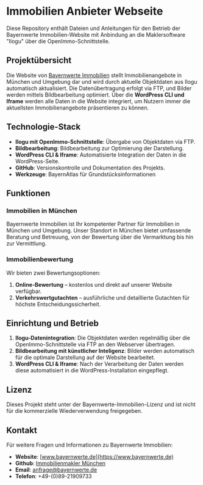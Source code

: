 # Immobilien Anbieter Webseite

Diese Repository enthält Dateien und Anleitungen für den Betrieb der Bayernwerte Immobilien-Website mit Anbindung an die Maklersoftware "Ilogu" über die OpenImmo-Schnittstelle.

## Projektübersicht

Die Website von [Bayernwerte Immobilien](https://www.bayernwerte.de) stellt Immobilienangebote in München und Umgebung dar und wird durch aktuelle Objektdaten aus Ilogu automatisch aktualisiert. Die Datenübertragung erfolgt via FTP, und Bilder werden mittels Bildbearbeitung optimiert. Über die **WordPress CLI und Iframe** werden alle Daten in die Website integriert, um Nutzern immer die aktuellsten Immobilienangebote präsentieren zu können.

## Technologie-Stack

- **Ilogu mit OpenImmo-Schnittstelle**: Übergabe von Objektdaten via FTP.
- **Bildbearbeitung**: Bildbearbeitung zur Optimierung der Darstellung.
- **WordPress CLI & Iframe**: Automatisierte Integration der Daten in die WordPress-Seite.
- **GitHub**: Versionskontrolle und Dokumentation des Projekts.
- **Werkzeuge**: BayernAtlas für Grundstücksinformationen

## Funktionen

### Immobilien in München

Bayernwerte Immobilien ist Ihr kompetenter Partner für Immobilien in München und Umgebung. Unser Standort in München bietet umfassende Beratung und Betreuung, von der Bewertung über die Vermarktung bis hin zur Vermittlung.

### Immobilienbewertung

Wir bieten zwei Bewertungsoptionen:
1. **Online-Bewertung** – kostenlos und direkt auf unserer Website verfügbar.
2. **Verkehrswertgutachten** – ausführliche und detaillierte Gutachten für höchste Entscheidungssicherheit.

## Einrichtung und Betrieb

1. **Ilogu-Datenintegration**: Die Objektdaten werden regelmäßig über die OpenImmo-Schnittstelle via FTP an den Webserver übertragen.
2. **Bildbearbeitung mit künstlicher Inteligenz**: Bilder werden automatisch für die optimale Darstellung auf der Website bearbeitet.
3. **WordPress CLI & Iframe**: Nach der Verarbeitung der Daten werden diese automatisiert in die WordPress-Installation eingepflegt.

## Lizenz

Dieses Projekt steht unter der Bayernwerte-Immobilien-Lizenz und ist nicht für die kommerzielle Wiederverwendung freigegeben.

## Kontakt

Für weitere Fragen und Informationen zu Bayernwerte Immobilien:
- **Website**: [www.bayernwerte.de](https://www.bayernwerte.de)
-  **Github**: [Immobilienmakler München](https://immobilienmakler.github.io/Makler-Muenchen/)
- **Email**: anfrage@bayernwerte.de
- **Telefon**: +49-(0)89-21909733

